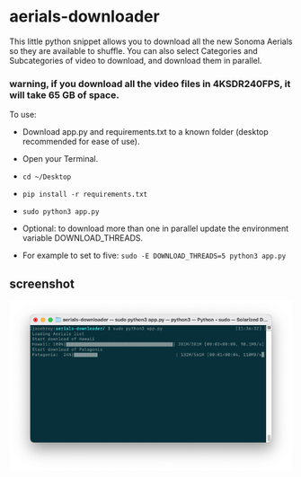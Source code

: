 # aerials-downloader

This little python snippet allows you to download all the new Sonoma Aerials so they are available to shuffle.
You can also select Categories and Subcategories of video to download, and download them in parallel.

### warning, if you download all the video files in 4KSDR240FPS, it will take 65 GB of space.

To use:

- Download app.py and requirements.txt to a known folder (desktop recommended for ease of use).
- Open your Terminal.
- `cd ~/Desktop`
- `pip install -r requirements.txt`
- `sudo python3 app.py`

- Optional: to download more than one in parallel update the environment variable DOWNLOAD_THREADS.
- For example to set to five: `sudo -E DOWNLOAD_THREADS=5 python3 app.py`

## screenshot
![Alt text](/aerials-downloader.png?raw=true "aerials-downloader")
